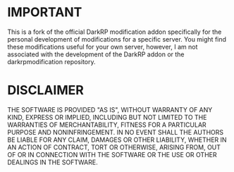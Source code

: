 IMPORTANT
=========
This is a fork of the official DarkRP modification addon specifically for the personal development of modifications for a specific server. You might find these modifications useful for your own server, however, I am not associated with the development of the DarkRP addon or the darkrpmodification repository.

DISCLAIMER
==========
THE SOFTWARE IS PROVIDED "AS IS", WITHOUT WARRANTY OF ANY KIND,
EXPRESS OR IMPLIED, INCLUDING BUT NOT LIMITED TO THE WARRANTIES OF
MERCHANTABILITY, FITNESS FOR A PARTICULAR PURPOSE AND NONINFRINGEMENT.
IN NO EVENT SHALL THE AUTHORS BE LIABLE FOR ANY CLAIM, DAMAGES OR
OTHER LIABILITY, WHETHER IN AN ACTION OF CONTRACT, TORT OR OTHERWISE,
ARISING FROM, OUT OF OR IN CONNECTION WITH THE SOFTWARE OR THE USE OR
OTHER DEALINGS IN THE SOFTWARE.
